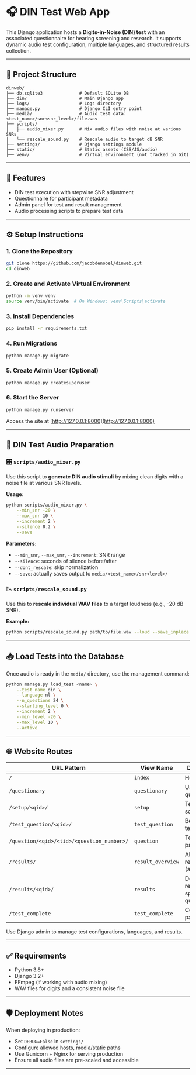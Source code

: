 # 🎧 DIN Test Web App

This Django application hosts a **Digits-in-Noise (DIN) test** with an associated questionnaire for hearing screening and research. It supports dynamic audio test configuration, multiple languages, and structured results collection.

---

## 📂 Project Structure

```
dinweb/
├── db.sqlite3              # Default SQLite DB
├── din/                    # Main Django app
├── logs/                   # Logs directory
├── manage.py               # Django CLI entry point
├── media/                  # Audio test data: <test_name>/snr<snr_level>/file.wav
├── scripts/
│   ├── audio_mixer.py      # Mix audio files with noise at various SNRs
│   └── rescale_sound.py    # Rescale audio to target dB SNR
├── settings/               # Django settings module
├── static/                 # Static assets (CSS/JS/audio)
├── venv/                   # Virtual environment (not tracked in Git)
```

---

## 🚀 Features

* DIN test execution with stepwise SNR adjustment
* Questionnaire for participant metadata
* Admin panel for test and result management
* Audio processing scripts to prepare test data

---

## ⚙️ Setup Instructions

### 1. Clone the Repository

```bash
git clone https://github.com/jacobdenobel/dinweb.git
cd dinweb
```

### 2. Create and Activate Virtual Environment

```bash
python -m venv venv
source venv/bin/activate  # On Windows: venv\Scripts\activate
```

### 3. Install Dependencies

```bash
pip install -r requirements.txt
```

### 4. Run Migrations

```bash
python manage.py migrate
```

### 5. Create Admin User (Optional)

```bash
python manage.py createsuperuser
```

### 6. Start the Server

```bash
python manage.py runserver
```

Access the site at [http://127.0.0.1:8000](http://127.0.0.1:8000)

---

## 🧪 DIN Test Audio Preparation

### 🎛 `scripts/audio_mixer.py`

Use this script to **generate DIN audio stimuli** by mixing clean digits with a noise file at various SNR levels.

**Usage:**

```bash
python scripts/audio_mixer.py \
    --min_snr -20 \
    --max_snr 10 \
    --increment 2 \
    --silence 0.2 \
    --save
```

**Parameters:**

* `--min_snr`, `--max_snr`, `--increment`: SNR range
* `--silence`: seconds of silence before/after
* `--dont_rescale`: skip normalization
* `--save`: actually saves output to `media/<test_name>/snr<level>/`

### 📉 `scripts/rescale_sound.py`

Use this to **rescale individual WAV files** to a target loudness (e.g., -20 dB SNR).

**Example:**

```bash
python scripts/rescale_sound.py path/to/file.wav --loud --save_inplace
```

---

## 📥 Load Tests into the Database

Once audio is ready in the `media/` directory, use the management command:

```bash
python manage.py load_test <name> \
    --test_name din \
    --language nl \
    --n_questions 24 \
    --starting_level 0 \
    --increment 2 \
    --min_level -20 \
    --max_level 10 \
    --active
```

---

## 🌐 Website Routes

| URL Pattern                                | View Name         | Description                                |
| ------------------------------------------ | ----------------- | ------------------------------------------ |
| `/`                                        | `index`           | Homepage                                   |
| `/questionary`                             | `questionary`     | User questionnaire                         |
| `/setup/<qid>/`                            | `setup`           | Test setup screen                          |
| `/test_question/<qid>/`                    | `test_question`   | Begin DIN test                             |
| `/question/<qid>/<tid>/<question_number>/` | `question`        | Test question page                         |
| `/results/`                                | `result_overview` | All test results (admin view)              |
| `/results/<qid>/`                          | `results`         | Detailed result for specific questionnaire |
| `/test_complete`                           | `test_complete`   | Completion page                            |

Use Django admin to manage test configurations, languages, and results.

---

## ✅ Requirements

* Python 3.8+
* Django 3.2+
* FFmpeg (if working with audio mixing)
* WAV files for digits and a consistent noise file

---

## 🛡 Deployment Notes

When deploying in production:

* Set `DEBUG=False` in `settings/`
* Configure allowed hosts, media/static paths
* Use Gunicorn + Nginx for serving production
* Ensure all audio files are pre-scaled and accessible

---


